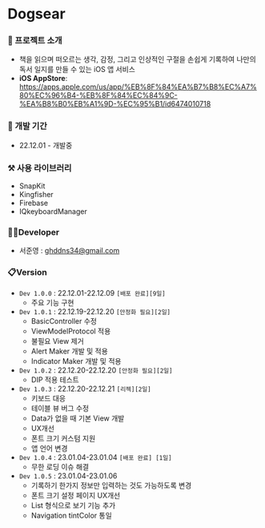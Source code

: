 # Dogsear
### 🏁 프로젝트 소개
- 책을 읽으며 떠오르는 생각, 감정, 그리고 인상적인 구절을 손쉽게 기록하여 나만의 독서 일지를 만들 수 있는 iOS 앱 서비스
- **iOS AppStore**: https://apps.apple.com/us/app/%EB%8F%84%EA%B7%B8%EC%A7%80%EC%96%B4-%EB%8F%84%EC%84%9C-%EA%B8%B0%EB%A1%9D-%EC%95%B1/id6474010718
### 📅 개발 기간
- 22.12.01 - 개발중
### ⚒️ 사용 라이브러리
- SnapKit
- Kingfisher
- Firebase
- IQkeyboardManager
### 🧑‍💻Developer
- 서준영 : ghddns34@gmail.com
### 📋Version
- `Dev 1.0.0` : 22.12.01-22.12.09 `[배포 완료][9일]`
    - 주요 기능 구현
- `Dev 1.0.1` : 22.12.19-22.12.20 `[안정화 필요][2일]`
    - BasicController 수정
    - ViewModelProtocol 적용
    - 불필요 View 제거
    - Alert Maker 개발 및 적용
    - Indicator Maker 개발 및 적용
- `Dev 1.0.2` : 22.12.20-22.12.20 `[안정화 필요][2일]`
    - DIP 적용 테스트
- `Dev 1.0.3` : 22.12.20-22.12.21 `[리젝][2일]`
    - 키보드 대응
    - 테이블 뷰 버그 수정
    - Data가 없을 때 기본 View 개발
    - UX개선
    - 폰트 크기 커스텀 지원
    - 앱 언어 변경
- `Dev 1.0.4` : 23.01.04-23.01.04 `[배포 완료] [1일]`
    - 무한 로딩 이슈 해결
- `Dev 1.0.5` : 23.01.04-23.01.06
    - 기록하기 한가지 정보만 입력하는 것도 가능하도록 변경
    - 폰트 크기 설정 페이지 UX개선
    - List 형식으로 보기 기능 추가
    - Navigation tintColor 통일
